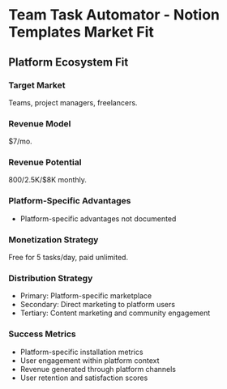 # Team Task Automator - Notion Templates Market Fit

## Platform Ecosystem Fit

### Target Market
Teams, project managers, freelancers.

### Revenue Model
$7/mo.

### Revenue Potential
$800/$2.5K/$8K monthly.

### Platform-Specific Advantages
- Platform-specific advantages not documented

### Monetization Strategy
Free for 5 tasks/day, paid unlimited.

### Distribution Strategy
- Primary: Platform-specific marketplace
- Secondary: Direct marketing to platform users
- Tertiary: Content marketing and community engagement

### Success Metrics
- Platform-specific installation metrics
- User engagement within platform context
- Revenue generated through platform channels
- User retention and satisfaction scores

